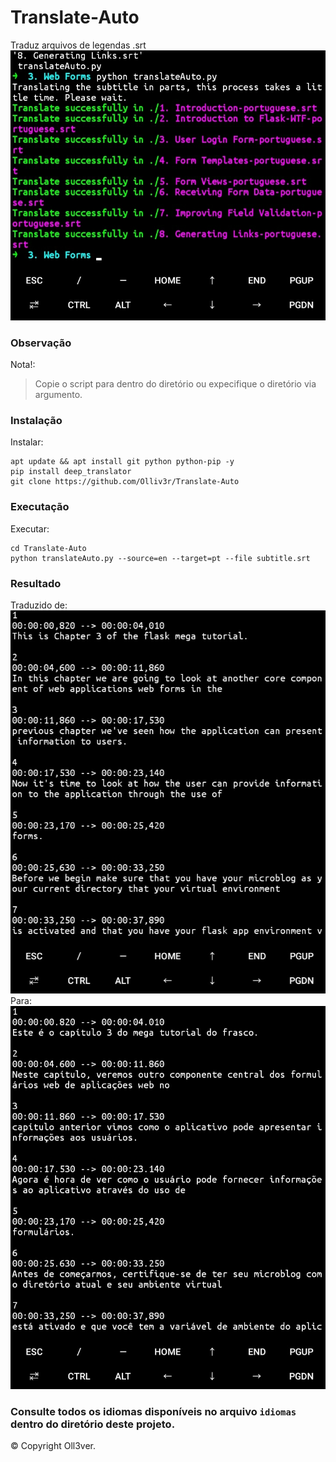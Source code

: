 # Translate-Auto
Traduz arquivos de legendas .srt
![main](https://github.com/Olliv3r/Translate-Auto/blob/main/media/main.jpg)

### Observação
Nota!:
> Copie o script para dentro do diretório ou expecifique o diretório via argumento.

### Instalação
Instalar:
```
apt update && apt install git python python-pip -y
pip install deep_translator
git clone https://github.com/Olliv3r/Translate-Auto
```
### Executação
Executar:
```
cd Translate-Auto
python translateAuto.py --source=en --target=pt --file subtitle.srt
```

### Resultado
Traduzido de:
![not-translated](https://github.com/Olliv3r/Translate-Auto/blob/main/media/not-translated.jpg)
Para:
![translated](https://github.com/Olliv3r/Translate-Auto/blob/main/media/translated.jpg)

### Consulte todos os idiomas disponíveis no arquivo `idiomas` dentro do diretório deste projeto.
© Copyright Oll3ver.
